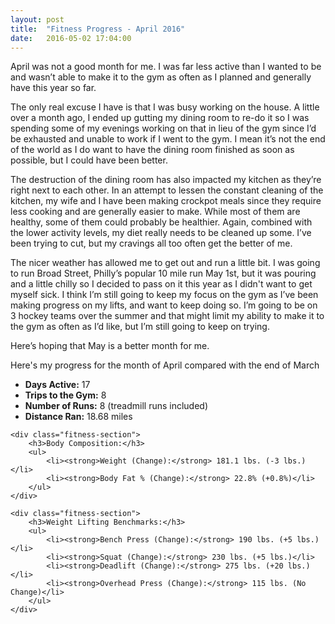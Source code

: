 ```yaml
---
layout: post
title:  "Fitness Progress - April 2016"
date:   2016-05-02 17:04:00
---
```


April was not a good month for me.  I was far less active than I wanted to be and wasn’t able to make it to the gym as often as I planned and generally have this year so far. 

The only real excuse I have is that I was busy working on the house.  A little over a month ago, I ended up gutting my dining room to re-do it so I was spending some of my evenings working on that in lieu of the gym since I’d be exhausted and unable to work if I went to the gym.  I mean it’s not the end of the world as I do want to have the dining room finished as soon as possible, but I could have been better.  

The destruction of the dining room has also impacted my kitchen as they’re right next to each other.  In an attempt to lessen the constant cleaning of the kitchen, my wife and I have been making crockpot meals since they require less cooking and are generally easier to make.  While most of them are healthy, some of them could probably be healthier.  Again, combined with the lower activity levels, my diet really needs to be cleaned up some.  I’ve been trying to cut, but my cravings all too often get the better of me.

The nicer weather has allowed me to get out and run a little bit.  I was going to run Broad Street, Philly’s popular 10 mile run May 1st, but it was pouring and a little chilly so I decided to pass on it this year as I didn't want to get myself sick.  I think I’m still going to keep my focus on the gym as I’ve been making progress on my lifts, and want to keep doing so.  I’m going to be on 3 hockey teams over the summer and that might limit my ability to make it to the gym as often as I’d like, but I’m still going to keep on trying. 

Here’s hoping that May is a better month for me.

Here's my progress for the month of April compared with the end of March

<div class="fitness-progress">
    <div class="fitness-section">
        <ul>
            <li><strong>Days Active:</strong> 17</li>
            <li><strong>Trips to the Gym:</strong> 8</li>
            <li><strong>Number of Runs:</strong> 8 (treadmill runs included)</li>
            <li><strong>Distance Ran:</strong> 18.68 miles</li>
        </ul>
    </div>

    <div class="fitness-section">
        <h3>Body Composition:</h3>
        <ul>
            <li><strong>Weight (Change):</strong> 181.1 lbs. (-3 lbs.)</li>
            <li><strong>Body Fat % (Change):</strong> 22.8% (+0.8%)</li>
        </ul>
    </div>

    <div class="fitness-section">
        <h3>Weight Lifting Benchmarks:</h3>
        <ul>
            <li><strong>Bench Press (Change):</strong> 190 lbs. (+5 lbs.)</li>
            <li><strong>Squat (Change):</strong> 230 lbs. (+5 lbs.)</li>
            <li><strong>Deadlift (Change):</strong> 275 lbs. (+20 lbs.)</li>
            <li><strong>Overhead Press (Change):</strong> 115 lbs. (No Change)</li>
        </ul>
    </div>
</div>